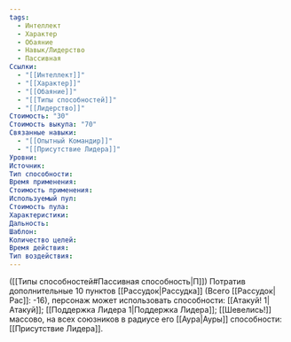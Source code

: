 ```yaml
---
tags:
  - Интеллект
  - Характер
  - Обаяние
  - Навык/Лидерство
  - Пассивная
Ссылки:
  - "[[Интеллект]]"
  - "[[Характер]]"
  - "[[Обаяние]]"
  - "[[Типы способностей]]"
  - "[[Лидерство]]"
Стоимость: "30"
Стоимость выкупа: "70"
Связанные навыки:
  - "[[Опытный Командир]]"
  - "[[Присутствие Лидера]]"
Уровни:
Источник:
Тип способности:
Время применения:
Стоимость применения:
Используемый пул:
Стоимость пула:
Характеристики:
Дальность:
Шаблон:
Количество целей:
Время действия:
Тип воздействия:
---
```

([[Типы способностей#Пассивная способность|П]]) Потратив дополнительные 10 пунктов [[Рассудок|Рассудка]] (Всего [[Рассудок|Рас]]: -16), персонаж может использовать способности: [[Атакуй! 1|Атакуй]]; [[Поддержка Лидера 1|Поддержка Лидера]]; [[Шевелись!]] массово, на всех союзников в радиусе его [[Аура|Ауры]] способности: [[Присутствие Лидера]].